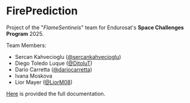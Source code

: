 # FirePrediction
Project of the "_FlameSentinels_" team for Endurosat's __Space Challenges Program__ 2025.

Team Members:

- Sercan Kahvecioglu ([@sercankahvecioglu](https://github.com/sercankahvecioglu))
- Diego Toledo Luque ([@DitoluT](https://github.com/DitoluT))
- Dario Carretta ([@dariocarretta](https://github.com/dariocarretta))
- Ivana Moskova
- Lior Mayer ([@LiorM08](https://github.com/LiorM08))

[Here](https://www.overleaf.com/project/687e431ab77159e1e67d09aa) is provided the full documentation.
